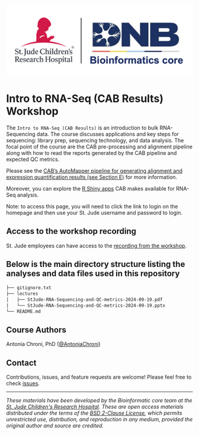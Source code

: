 <p align="center">
  <img src="img/DNB-BINF-Core-logo.png" alt="DNB-BINF-Core logo" width="560px" />
</p>



# Intro to RNA-Seq (CAB Results) Workshop

The `Intro to RNA-Seq (CAB Results)` is an introduction to bulk RNA-Sequencing data. The course discusses applications and key steps for sequencing: library prep, sequencing technology, and data analysis. The focal point of the course are the CAB pre-processing and alignment pipeline along with how to read the reports generated by the CAB pipeline and expected QC metrics.
 
Please see the [CAB’s AutoMapper pipeline for generating alignment and expression quantification results (see Section E)](https://wiki.stjude.org/display/CAB/AutoMapper#AutoMapper-E.RNA-sequencing(RNA-seq)) for more information.

 
Moreover, you can explore the [R Shiny apps](http://ibex.stjude.org/) CAB makes available for RNA-Seq analysis.

Note: to access this page, you will need to click the link to login on the homepage and then use your St. Jude username and password to login.


## Access to the workshop recording

St. Jude employees can have access to the [recording from the workshop](https://sjcrh-my.sharepoint.com/:v:/g/personal/sfreshou_stjude_org/EfyT36KyuXdCoDEgCEz26Z8BMC7TidiHUK7-mXKtN3S0_A).

 
## Below is the main directory structure listing the analyses and data files used in this repository

```
├── gitignore.txt
├── lectures
|   ├── StJude-RNA-Sequencing-and-QC-metrics-2024-09-19.pdf
|   └── StJude-RNA-Sequencing-and-QC-metrics-2024-09-19.pptx
└── README.md
```

## Course Authors

Antonia Chroni, PhD ([@AntoniaChroni](https://github.com/AntoniaChroni))

## Contact

Contributions, issues, and feature requests are welcome! Please feel free to check [issues](https://github.com/stjudeDNBBinfCore/Trainings/issues).

---

*These materials have been developed by the Bioinformatic core team at the [St. Jude Children's Research Hospital](https://www.stjude.org/). These are open access materials distributed under the terms of the [BSD 2-Clause License](https://opensource.org/license/bsd-2-clause), which permits unrestricted use, distribution, and reproduction in any medium, provided the original author and source are credited.*